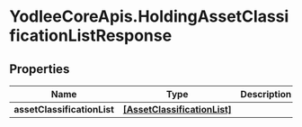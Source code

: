 # YodleeCoreApis.HoldingAssetClassificationListResponse

## Properties
Name | Type | Description | Notes
------------ | ------------- | ------------- | -------------
**assetClassificationList** | [**[AssetClassificationList]**](AssetClassificationList.md) |  | [optional] 
